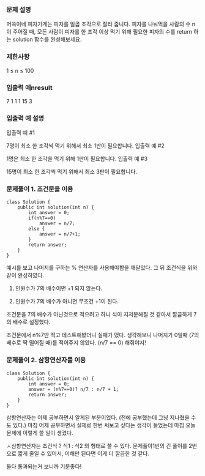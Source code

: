 ### 문제 설명

머쓱이네 피자가게는 피자를 일곱 조각으로 잘라 줍니다. 피자를 나눠먹을 사람의 수 n이 주어질 때, 모든 사람이 피자를 한 조각 이상 먹기 위해 필요한 피자의 수를 return 하는 solution 함수를 완성해보세요.

### 제한사항
1 ≤ n ≤ 100
### 입출력 예nresult
7	1
1	1
15	3
### 입출력 예 설명
입출력 예 #1

7명이 최소 한 조각씩 먹기 위해서 최소 1판이 필요합니다.
입출력 예 #2

1명은 최소 한 조각을 먹기 위해 1판이 필요합니다.
입출력 예 #3

15명이 최소 한 조각씩 먹기 위해서 최소 3판이 필요합니다.
### 문제풀이 1. 조건문을 이용
```
class Solution {
    public int solution(int n) {
        int answer = 0;
        if(n%7==0)
            answer = n/7;
        else {
            answer = n/7+1;
        }
        return answer;
    }
}
```
예시를 보고 나머지를 구하는 % 연산자를 사용해야함을 깨달았다. 그 뒤 조건식을 위와 같이 완성하였다.

1) 인원수가 7의 배수이면 +1 되지 않는다.

2) 인원수가 7의 배수가 아니면 무조건 +1이 된다.

조건문을 7의 배수가 아닌것으로 적으려고 하니 식이 지저분해질 것 같아서 깔끔하게 7의 배수로 설정했다.

조건문에서 n%7만 적고 테스트해봤더니 실패가 떴다. 생각해보니 나머지가 0일때 (7의 배수로 딱 떨어질 때)를 적어주지 않았다. (n/7 == 0) 해줘야지!

 

### 문제풀이 2. 삼항연산자를 이용
```
class Solution {
    public int solution(int n) {
        int answer = 0;
        answer = (n%7==0)? n/7 : n/7 + 1;
        return answer;
    }
}
```
삼항연산자는 어제 공부하면서 알게된 부분이었다. (전에 공부했는데 그냥 지나쳤을 수도 있다.) 마침 어제 공부하면서 실제로 한번 써보고 싶다는 생각이 들었는데 마침 오늘 문제에 이렇게 쓸 일이 생겼다.

ㅅ삼항연산자는 조건식 ? 식1 : 식2 의 형태로 쓸 수 있다. 문제풀이1번의 긴 풀이를 2번으로 짧게 줄일 수 있어서, 이해만 된다면 이게 더 깔끔한 것 같다.

 

둘다 통과되는거 보니까 기분좋다!
